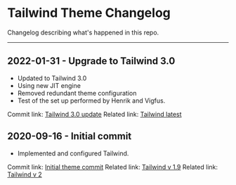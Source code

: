 # Tailwind Theme Changelog

Changelog describing what's happened in this repo.

---

## 2022-01-31	- Upgrade to Tailwind 3.0

- Updated to Tailwind 3.0
- Using new JIT engine
- Removed redundant theme configuration
- Test of the set up performed by Henrik and Vigfus.

Commit link: [Tailwind 3.0 update](https://bitbucket.org/kodamera/tailwind_theme/commits/93ff00d7092493d7aa186116331abea140599625)
Related link: [Tailwind latest](https://tailwindcss.com/)

## 2020-09-16	- Initial commit

- Implemented and configured Tailwind.

Commit link: [Initial theme commit](https://bitbucket.org/kodamera/tailwind_theme/commits/dcee937bbe315263504bc972198d2b1a6f27fa51)
Related link: [Tailwind v 1.9](https://v1.tailwindcss.com/)
Related link: [Tailwind v 2](https://v2.tailwindcss.com/)